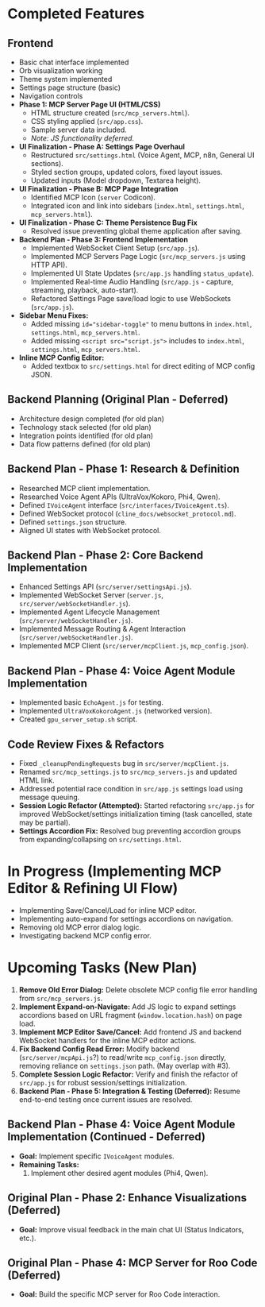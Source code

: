 # Completed Features

## Frontend
- Basic chat interface implemented
- Orb visualization working
- Theme system implemented
- Settings page structure (basic)
- Navigation controls
- **Phase 1: MCP Server Page UI (HTML/CSS)**
    - HTML structure created (`src/mcp_servers.html`).
    - CSS styling applied (`src/app.css`).
    - Sample server data included.
    - *Note: JS functionality deferred.*
- **UI Finalization - Phase A: Settings Page Overhaul**
    - Restructured `src/settings.html` (Voice Agent, MCP, n8n, General UI sections).
    - Styled section groups, updated colors, fixed layout issues.
    - Updated inputs (Model dropdown, Textarea height).
- **UI Finalization - Phase B: MCP Page Integration**
    - Identified MCP Icon (`server` Codicon).
    - Integrated icon and link into sidebars (`index.html`, `settings.html`, `mcp_servers.html`).
- **UI Finalization - Phase C: Theme Persistence Bug Fix**
    - Resolved issue preventing global theme application after saving.
- **Backend Plan - Phase 3: Frontend Implementation**
    - Implemented WebSocket Client Setup (`src/app.js`).
    - Implemented MCP Servers Page Logic (`src/mcp_servers.js` using HTTP API).
    - Implemented UI State Updates (`src/app.js` handling `status_update`).
    - Implemented Real-time Audio Handling (`src/app.js` - capture, streaming, playback, auto-start).
    - Refactored Settings Page save/load logic to use WebSockets (`src/app.js`).
- **Sidebar Menu Fixes:**
    - Added missing `id="sidebar-toggle"` to menu buttons in `index.html`, `settings.html`, `mcp_servers.html`.
    - Added missing `<script src="script.js">` includes to `index.html`, `settings.html`, `mcp_servers.html`.
- **Inline MCP Config Editor:**
    - Added textbox to `src/settings.html` for direct editing of MCP config JSON.

## Backend Planning (Original Plan - Deferred)
- Architecture design completed (for old plan)
- Technology stack selected (for old plan)
- Integration points identified (for old plan)
- Data flow patterns defined (for old plan)

## Backend Plan - Phase 1: Research & Definition
- Researched MCP client implementation.
- Researched Voice Agent APIs (UltraVox/Kokoro, Phi4, Qwen).
- Defined `IVoiceAgent` interface (`src/interfaces/IVoiceAgent.ts`).
- Defined WebSocket protocol (`cline_docs/websocket_protocol.md`).
- Defined `settings.json` structure.
- Aligned UI states with WebSocket protocol.

## Backend Plan - Phase 2: Core Backend Implementation
- Enhanced Settings API (`src/server/settingsApi.js`).
- Implemented WebSocket Server (`server.js`, `src/server/webSocketHandler.js`).
- Implemented Agent Lifecycle Management (`src/server/webSocketHandler.js`).
- Implemented Message Routing & Agent Interaction (`src/server/webSocketHandler.js`).
- Implemented MCP Client (`src/server/mcpClient.js`, `mcp_config.json`).

## Backend Plan - Phase 4: Voice Agent Module Implementation
- Implemented basic `EchoAgent.js` for testing.
- Implemented `UltraVoxKokoroAgent.js` (networked version).
- Created `gpu_server_setup.sh` script.

## Code Review Fixes & Refactors
- Fixed `_cleanupPendingRequests` bug in `src/server/mcpClient.js`.
- Renamed `src/mcp_settings.js` to `src/mcp_servers.js` and updated HTML link.
- Addressed potential race condition in `src/app.js` settings load using message queuing.
- **Session Logic Refactor (Attempted):** Started refactoring `src/app.js` for improved WebSocket/settings initialization timing (task cancelled, state may be partial).
- **Settings Accordion Fix:** Resolved bug preventing accordion groups from expanding/collapsing on `src/settings.html`.

# In Progress (Implementing MCP Editor & Refining UI Flow)

- Implementing Save/Cancel/Load for inline MCP editor.
- Implementing auto-expand for settings accordions on navigation.
- Removing old MCP error dialog logic.
- Investigating backend MCP config error.

# Upcoming Tasks (New Plan)

1.  **Remove Old Error Dialog:** Delete obsolete MCP config file error handling from `src/mcp_servers.js`.
2.  **Implement Expand-on-Navigate:** Add JS logic to expand settings accordions based on URL fragment (`window.location.hash`) on page load.
3.  **Implement MCP Editor Save/Cancel:** Add frontend JS and backend WebSocket handlers for the inline MCP editor actions.
4.  **Fix Backend Config Read Error:** Modify backend (`src/server/mcpApi.js`?) to read/write `mcp_config.json` directly, removing reliance on `settings.json` path. (May overlap with #3).
5.  **Complete Session Logic Refactor:** Verify and finish the refactor of `src/app.js` for robust session/settings initialization.
6.  **Backend Plan - Phase 5: Integration & Testing (Deferred):** Resume end-to-end testing once current issues are resolved.

## Backend Plan - Phase 4: Voice Agent Module Implementation (Continued - Deferred)
- **Goal:** Implement specific `IVoiceAgent` modules.
- **Remaining Tasks:**
    1. Implement other desired agent modules (Phi4, Qwen).

## Original Plan - Phase 2: Enhance Visualizations (Deferred)
- **Goal:** Improve visual feedback in the main chat UI (Status Indicators, etc.).

## Original Plan - Phase 4: MCP Server for Roo Code (Deferred)
- **Goal:** Build the specific MCP server for Roo Code interaction.
